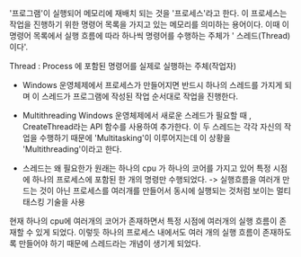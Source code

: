 '프로그램'이 실행되어 메모리에 재배치 되는 것을 '프로세스'라고 한다. 이 프로세스는 작업을 진행하기 위한 명령어 목록을 가지고 있는 메모리를 의미하는 용어이다.
이때 이 명령어 목록에서 실행 흐름에 따라 하나씩 명령어를 수행하는 주체가 ' 스레드(Thread)이다'.

Thread : Process 에 포함된 명령어를 실제로 실행하는 주체(작업자)

- Windows 운영체제에서 프로세스가 만들어지면 반드시 하나의 스레드를 가지게 되며 이 스레드가 프로그램에 작성된 작업 순서대로 작업을 진행한다.

- Multithreading
Windows 운영체제에서 새로운 스레드가 필요할 때 , CreateThread라는 API 함수를 사용하여 추가한다.
이 두 스레드는 각각 자신의 작업을 수행하기 때문에 'Multitasking'이 이루어지는데 이 상황을 'Multithreading'이라고 한다.

- 스레드는 왜 필요한가
원래는 하나의 cpu 가 하나의 코어를 가지고 있어 특정 시점에 하나의 프로세스에 포함된 한 개의 명령만 수행되었다. -> 실행흐름을 여러개 만드는 것이 아닌 프로세스를 여러개를 만들어서 동시에 실행되는 것처럼 보이는 멀티 태스킹 기술을 사용

현재  하나의 cpu에 여러개의 코어가 존재하면서 특정 시점에 여러개의 실행 흐름이 존재할 수 있게 되었다. 이렇듯 하나의 프로세스 내에서도 여러 개의 실행 흐름이 존재하도록 만들어야 하기 때문에 스레드라는 개념이 생기게 되었다.